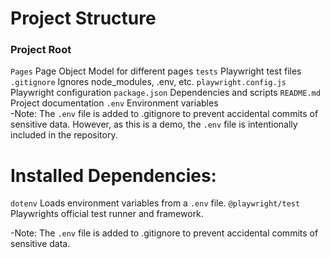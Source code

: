 # Project Structure

### Project Root

 `Pages`  Page Object Model for different pages
 `tests`  Playwright test files
 `.gitignore`  Ignores node_modules, .env, etc.
 `playwright.config.js`  Playwright configuration
 `package.json`  Dependencies and scripts
 `README.md`  Project documentation
 `.env`  Environment variables  
 -Note: The `.env` file is added to .gitignore to prevent accidental commits of sensitive data. However, as this is a demo, the `.env` file is intentionally included in the repository.




# Installed Dependencies: 

`dotenv`    Loads environment variables from a `.env` file.
`@playwright/test`    Playwrights official test runner and framework.

-Note: The `.env` file is added to .gitignore to prevent accidental commits of sensitive data.
